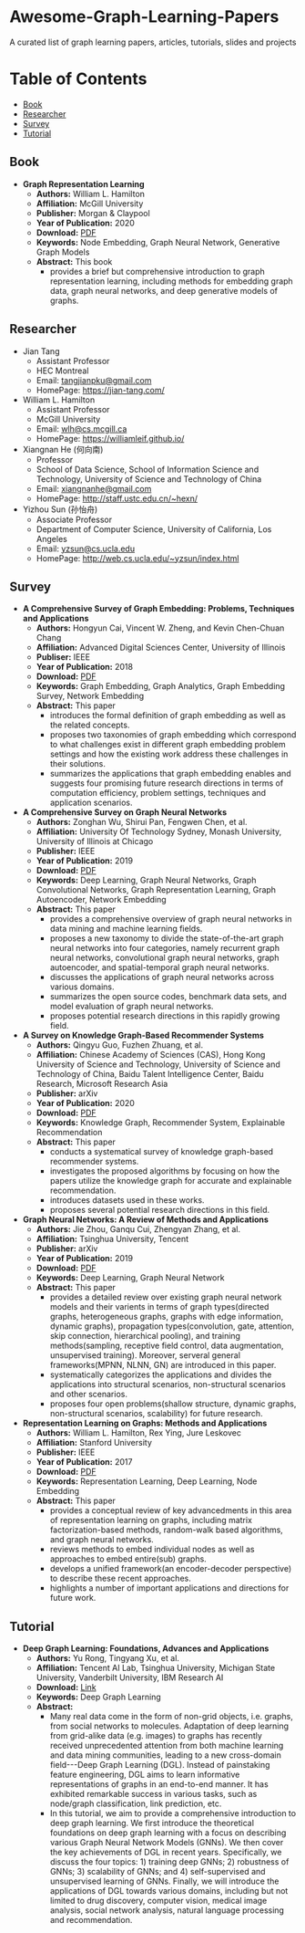 # Awesome-Graph-Learning-Papers
A curated list of graph learning papers, articles, tutorials, slides and projects


# Table of Contents
+ [Book](#book)
+ [Researcher](#researcher)
+ [Survey](#survey)
+ [Tutorial](#tutorial)

## Book
+ **Graph Representation Learning**
  + **Authors:** William L. Hamilton
  + **Affiliation:** McGill University
  + **Publisher:** Morgan & Claypool
  + **Year of Publication:** 2020
  + **Download:** [PDF](https://www.cs.mcgill.ca/~wlh/grl_book/files/GRL_Book.pdf)
  + **Keywords:** Node Embedding, Graph Neural Network, Generative Graph Models
  + **Abstract:** This book
    + provides a brief but comprehensive introduction to graph representation learning, including methods for embedding graph data, graph neural networks, and deep generative models of graphs.

## Researcher
+ Jian Tang
  + Assistant Professor
  + HEC Montreal
  + Email: tangjianpku@gmail.com
  + HomePage: https://jian-tang.com/
+ William L. Hamilton
  + Assistant Professor
  + McGill University
  + Email: wlh@cs.mcgill.ca
  + HomePage: https://williamleif.github.io/
+ Xiangnan He (何向南)
  + Professor
  + School of Data Science, School of Information Science and Technology, University of Science and Technology of China
  + Email: xiangnanhe@gmail.com
  + HomePage: http://staff.ustc.edu.cn/~hexn/
+ Yizhou Sun (孙怡舟)
  + Associate Professor
  + Department of Computer Science, University of California, Los Angeles
  + Email: yzsun@cs.ucla.edu
  + HomePage: http://web.cs.ucla.edu/~yzsun/index.html

## Survey
+ **A Comprehensive Survey of Graph Embedding: Problems, Techniques and Applications**
  + **Authors:** Hongyun Cai, Vincent W. Zheng, and Kevin Chen-Chuan Chang
  + **Affiliation:** Advanced Digital Sciences Center, University of Illinois
  + **Publiser:** IEEE
  + **Year of Publication:** 2018
  + **Download:** [PDF](https://ieeexplore.ieee.org/document/8294302)
  + **Keywords:** Graph Embedding, Graph Analytics, Graph Embedding Survey, Network Embedding
  + **Abstract:** This paper
    +  introduces the formal definition of graph embedding as well as the related concepts.
    +  proposes two taxonomies of graph embedding which correspond to what challenges exist in different graph embedding problem settings and how the existing work address these challenges in their solutions.
    +  summarizes the applications that graph embedding enables and suggests four promising future research directions in terms of computation efficiency, problem settings, techniques and application scenarios.
+ **A Comprehensive Survey on Graph Neural Networks**
  + **Authors:** Zonghan Wu, Shirui Pan, Fengwen Chen, et al.
  + **Affiliation:** University Of Technology Sydney, Monash University, University of Illinois at Chicago
  + **Publisher:** IEEE
  + **Year of Publication:** 2019
  + **Download:** [PDF](https://ieeexplore.ieee.org/document/9046288)
  + **Keywords:** Deep Learning, Graph Neural Networks, Graph Convolutional Networks, Graph Representation Learning, Graph Autoencoder, Network Embedding
  + **Abstract:** This paper
    + provides a comprehensive overview of graph neural networks in data mining and machine learning fields.
    + proposes a new taxonomy to divide the state-of-the-art graph neural networks into four categories, namely recurrent graph neural networks, convolutional graph neural networks, graph autoencoder, and spatial-temporal graph neural networks.
    + discusses the applications of graph neural networks across various domains.
    + summarizes the open source codes, benchmark data sets, and model evaluation of graph neural networks.
    + proposes potential research directions in this rapidly growing field.
+ **A Survey on Knowledge Graph-Based Recommender Systems**
  + **Authors:** Qingyu Guo, Fuzhen Zhuang, et al.
  + **Affiliation:** Chinese Academy of Sciences (CAS), Hong Kong University of Science and Technology, University of Science and Technology of China, Baidu Talent Intelligence Center, Baidu Research, Microsoft Research Asia
  + **Publisher:** arXiv
  + **Year of Publication:** 2020
  + **Download:** [PDF](https://arxiv.org/pdf/2003.00911.pdf)
  + **Keywords:** Knowledge Graph, Recommender System, Explainable Recommendation
  + **Abstract:** This paper
    + conducts a systematical survey of knowledge graph-based recommender systems.
    + investigates the proposed algorithms by focusing on how the papers utilize the knowledge graph for accurate and explainable recommendation.
    + introduces datasets used in these works.
    + proposes several potential research directions in this field.
+ **Graph Neural Networks: A Review of Methods and Applications**
  + **Authors:** Jie Zhou, Ganqu Cui, Zhengyan Zhang, et al.
  + **Affiliation:** Tsinghua University, Tencent
  + **Publisher:** arXiv
  + **Year of Publication:** 2019
  + **Download:** [PDF](https://arxiv.org/pdf/1812.08434.pdf)
  + **Keywords:** Deep Learning, Graph Neural Network 
  + **Abstract:** This paper
    + provides a detailed review over existing graph neural network models and their varients in terms of graph types(directed graphs, heterogeneous graphs, graphs with edge information, dynamic graphs), propagation types(convolution, gate, attention, skip connection, hierarchical pooling), and training methods(sampling, receptive field control, data augmentation, unsupervised training). Moreover, serveral general frameworks(MPNN, NLNN, GN) are introduced in this paper.
    + systematically categorizes the applications and divides the applications into structural scenarios, non-structural scenarios and other scenarios.
    + proposes four open problems(shallow structure, dynamic graphs, non-structural scenarios, scalability) for future research.
+ **Representation Learning on Graphs: Methods and Applications**
  + **Authors:** William L. Hamilton, Rex Ying, Jure Leskovec
  + **Affiliation:** Stanford University
  + **Publisher:** IEEE
  + **Year of Publication:** 2017
  + **Download:** [PDF](https://arxiv.org/pdf/1709.05584.pdf)
  + **Keywords:** Representation Learning, Deep Learning, Node Embedding
  + **Abstract:** This paper
    + provides a conceptual review of key advancedments in this area of representation learning on graphs, including matrix factorization-based methods, random-walk based algorithms, and graph neural networks.
    + reviews methods to embed individual nodes as well as approaches to embed entire(sub) graphs.
    + develops a unified framework(an encoder-decoder perspective) to describe these recent approaches.
    + highlights a number of important applications and directions for future work.

## Tutorial
+ **Deep Graph Learning: Foundations, Advances and Applications**
  + **Authors:** Yu Rong, Tingyang Xu, et al.
  + **Affiliation:** Tencent AI Lab, Tsinghua University, Michigan State University, Vanderbilt University, IBM Research AI
  + **Download:** [Link](https://ai.tencent.com/ailab/ml/KDD-Deep-Graph-Learning.html)
  + **Keywords:** Deep Graph Learning
  + **Abstract:**
    + Many real data come in the form of non-grid objects, i.e. graphs, from social networks to molecules. Adaptation of deep learning from grid-alike data (e.g. images) to graphs has recently received unprecedented attention from both machine learning and data mining communities, leading to a new cross-domain field---Deep Graph Learning (DGL). Instead of painstaking feature engineering, DGL aims to learn informative representations of graphs in an end-to-end manner. It has exhibited remarkable success in various tasks, such as node/graph classification, link prediction, etc.
    + In this tutorial, we aim to provide a comprehensive introduction to deep graph learning. We first introduce the theoretical foundations on deep graph learning with a focus on describing various Graph Neural Network Models (GNNs). We then cover the key achievements of DGL in recent years. Specifically, we discuss the four topics: 1) training deep GNNs; 2) robustness of GNNs; 3) scalability of GNNs; and 4) self-supervised and unsupervised learning of GNNs. Finally, we will introduce the applications of DGL towards various domains, including but not limited to drug discovery, computer vision, medical image analysis, social network analysis, natural language processing and recommendation.
